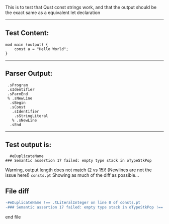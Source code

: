 This is to test that Qust const strings work, and that the output should be the exact same as a equivalent let declaration

-------------------------


Test Content: 
-------------------------
```
mod main (output) { 
    const a = "Hello World";
}
```
------------------------


Parser Output: 
-------------------------
```
 .sProgram
 .sIdentifier
 .sParmEnd
 % .sNewLine
  .sBegin
  .sConst
   .sIdentifier
    .sStringLiteral
   % .sNewLine
  .sEnd

```
------------------------

Test output is: 
-------------------------
```
  #eDuplicateName
### Semantic assertion 17 failed: empty type stack in oTypeStkPop

```


Warning, output length does not match (2 vs 15)!  (Newlines are not the issue here!) `consts.pt`
Showing as much of the diff as possible...

File diff
-------------------------
```diff
-#eDuplicateName !== .tLiteralInteger on line 0 of consts.pt
-### Semantic assertion 17 failed: empty type stack in oTypeStkPop !== oEmitValue on line 1 of consts.pt

```
end file
